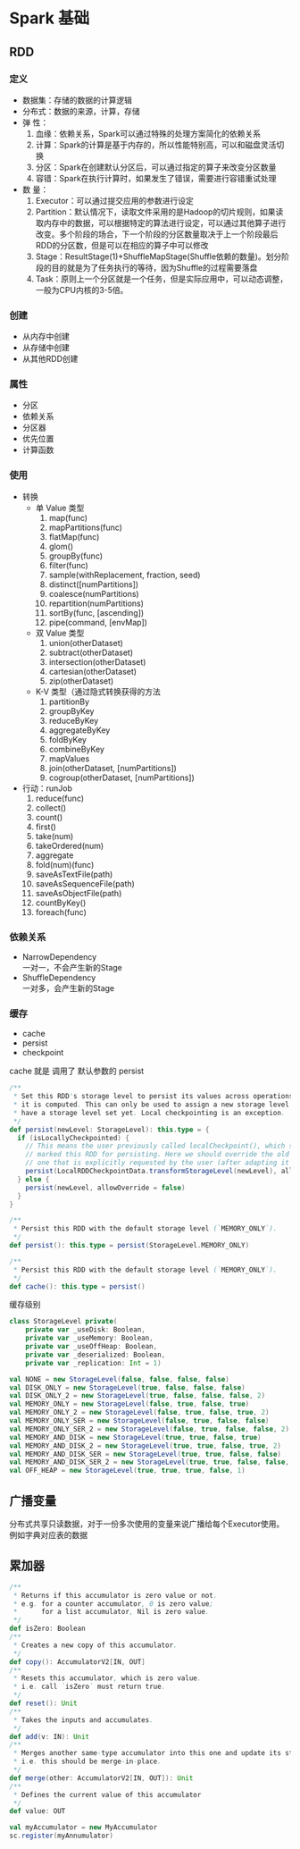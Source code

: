 # Spark 基础

## RDD

### 定义

- 数据集：存储的数据的计算逻辑
- 分布式：数据的来源，计算，存储
- 弹  性：
  1. 血缘：依赖关系，Spark可以通过特殊的处理方案简化的依赖关系
  2. 计算：Spark的计算是基于内存的，所以性能特别高，可以和磁盘灵活切换
  3. 分区：Spark在创建默认分区后，可以通过指定的算子来改变分区数量
  4. 容错：Spark在执行计算时，如果发生了错误，需要进行容错重试处理
- 数  量：
  1. Executor：可以通过提交应用的参数进行设定
  2. Partition：默认情况下，读取文件采用的是Hadoop的切片规则，如果读取内存中的数据，可以根据特定的算法进行设定，可以通过其他算子进行改变。多个阶段的场合，下一个阶段的分区数量取决于上一个阶段最后RDD的分区数，但是可以在相应的算子中可以修改
  3. Stage：ResultStage(1)+ShuffleMapStage(Shuffle依赖的数量)。划分阶段的目的就是为了任务执行的等待，因为Shuffle的过程需要落盘
  4. Task：原则上一个分区就是一个任务，但是实际应用中，可以动态调整，一般为CPU内核的3-5倍。


### 创建

- 从内存中创建
- 从存储中创建
- 从其他RDD创建


### 属性

- 分区
- 依赖关系
- 分区器
- 优先位置
- 计算函数


### 使用

- 转换
  - 单 Value 类型
    1. map(func)
    2. mapPartitions(func)
    3. flatMap(func)
    4. glom()
    5. groupBy(func)
    6. filter(func)
    7. sample(withReplacement, fraction, seed)
    8. distinct(\[numPartitions\])
    9. coalesce(numPartitions)
    10. repartition(numPartitions)
    11. sortBy(func, \[ascending\])
    12. pipe(command, \[envMap\])
  - 双 Value 类型
    1. union(otherDataset)
    2. subtract(otherDataset)
    3. intersection(otherDataset)
    4. cartesian(otherDataset)
    5. zip(otherDataset)
  - K-V 类型（通过隐式转换获得的方法
    1. partitionBy
    2. groupByKey
    3. reduceByKey
    4. aggregateByKey
    5. foldByKey
    6. combineByKey
    7. mapValues
    8. join(otherDataset, \[numPartitions\])
    9. cogroup(otherDataset, \[numPartitions\])
- 行动：runJob
  1. reduce(func)
  2. collect()
  3. count()
  4. first()
  5. take(num)
  6. takeOrdered(num)
  7. aggregate
  8. fold(num)(func)
  9. saveAsTextFile(path)
  10. saveAsSequenceFile(path)
  11. saveAsObjectFile(path)
  12. countByKey()
  13. foreach(func)


### 依赖关系

- NarrowDependency  
  一对一，不会产生新的Stage
- ShuffleDependency  
  一对多，会产生新的Stage


### 缓存

- cache
- persist
- checkpoint

cache 就是 调用了 默认参数的 persist
```scala
/**
 * Set this RDD's storage level to persist its values across operations after the first time
 * it is computed. This can only be used to assign a new storage level if the RDD does not
 * have a storage level set yet. Local checkpointing is an exception.
 */
def persist(newLevel: StorageLevel): this.type = {
  if (isLocallyCheckpointed) {
    // This means the user previously called localCheckpoint(), which should have already
    // marked this RDD for persisting. Here we should override the old storage level with
    // one that is explicitly requested by the user (after adapting it to use disk).
    persist(LocalRDDCheckpointData.transformStorageLevel(newLevel), allowOverride = true)
  } else {
    persist(newLevel, allowOverride = false)
  }
}

/**
 * Persist this RDD with the default storage level (`MEMORY_ONLY`).
 */
def persist(): this.type = persist(StorageLevel.MEMORY_ONLY)

/**
 * Persist this RDD with the default storage level (`MEMORY_ONLY`).
 */
def cache(): this.type = persist()
```

缓存级别
```scala
class StorageLevel private(
    private var _useDisk: Boolean,
    private var _useMemory: Boolean,
    private var _useOffHeap: Boolean,
    private var _deserialized: Boolean,
    private var _replication: Int = 1)

val NONE = new StorageLevel(false, false, false, false)
val DISK_ONLY = new StorageLevel(true, false, false, false)
val DISK_ONLY_2 = new StorageLevel(true, false, false, false, 2)
val MEMORY_ONLY = new StorageLevel(false, true, false, true)
val MEMORY_ONLY_2 = new StorageLevel(false, true, false, true, 2)
val MEMORY_ONLY_SER = new StorageLevel(false, true, false, false)
val MEMORY_ONLY_SER_2 = new StorageLevel(false, true, false, false, 2)
val MEMORY_AND_DISK = new StorageLevel(true, true, false, true)
val MEMORY_AND_DISK_2 = new StorageLevel(true, true, false, true, 2)
val MEMORY_AND_DISK_SER = new StorageLevel(true, true, false, false)
val MEMORY_AND_DISK_SER_2 = new StorageLevel(true, true, false, false, 2)
val OFF_HEAP = new StorageLevel(true, true, true, false, 1)
```


## 广播变量

分布式共享只读数据，对于一份多次使用的变量来说广播给每个Executor使用。例如字典对应表的数据


## 累加器

```scala
/**
 * Returns if this accumulator is zero value or not.
 * e.g. for a counter accumulator, 0 is zero value;
 *      for a list accumulator, Nil is zero value.
 */
def isZero: Boolean  
/**
 * Creates a new copy of this accumulator.
 */
def copy(): AccumulatorV2[IN, OUT]  
/**
 * Resets this accumulator, which is zero value.
 * i.e. call `isZero` must return true.
 */
def reset(): Unit  
/**
 * Takes the inputs and accumulates.
 */
def add(v: IN): Unit  
/**
 * Merges another same-type accumulator into this one and update its state,
 * i.e. this should be merge-in-place.
 */
def merge(other: AccumulatorV2[IN, OUT]): Unit  
/**
 * Defines the current value of this accumulator
 */
def value: OUT  
```

```scala
val myAccumulator = new MyAccumulator
sc.register(myAnnumulator)
